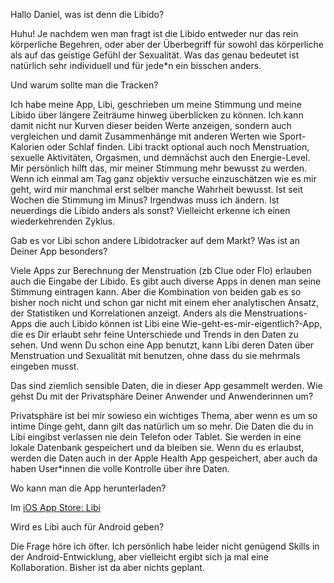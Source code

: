 Hallo Daniel, was ist denn die Libido?

Huhu! Je nachdem wen man fragt ist die Libido entweder nur das rein körperliche Begehren, oder aber der Überbegriff für sowohl das körperliche als auf das geistige Gefühl der Sexualität. Was das genau bedeutet ist natürlich sehr individuell und für jede\*n ein bisschen anders. 

Und warum sollte man die Tracken?

Ich habe meine App, Libi, geschrieben um meine Stimmung und meine Libido über längere Zeiträume hinweg überblicken zu können. Ich kann damit nicht nur Kurven dieser beiden Werte anzeigen, sondern auch vergleichen und damit Zusammenhänge mit anderen Werten wie Sport-Kalorien oder Schlaf finden. Libi trackt optional auch noch Menstruation, sexuelle Aktivitäten, Orgasmen, und demnächst auch den Energie-Level. Mir persönlich hilft das, mir meiner Stimmung mehr bewusst zu werden. Wenn ich einmal am Tag ganz objektiv versuche einzuschätzen wie es mir geht, wird mir manchmal erst selber manche Wahrheit bewusst. Ist seit Wochen die Stimmung im Minus? Irgendwas muss ich ändern. Ist neuerdings die Libido anders als sonst? Vielleicht erkenne ich einen wiederkehrenden Zyklus. 

Gab es vor Libi schon andere Libidotracker auf dem Markt? Was ist an Deiner App besonders?

Viele Apps zur Berechnung der Menstruation (zb Clue oder Flo) erlauben auch die Eingabe der Libido. Es gibt auch diverse Apps in denen man seine Stimmung eintragen kann. Aber die Kombination von beiden gab es so bisher noch nicht und schon gar nicht mit einem eher analytischen Ansatz, der Statistiken und Korrelationen anzeigt. Anders als die Menstruations-Apps die auch Libido können ist Libi eine Wie-geht-es-mir-eigentlich?-App, die es Dir erlaubt sehr feine Unterschiede und Trends in den Daten zu sehen. Und wenn Du schon eine App benutzt, kann Libi deren Daten über Menstruation und Sexualität mit benutzen, ohne dass du sie mehrmals eingeben musst. 

Das sind ziemlich sensible Daten, die in dieser App gesammelt werden. Wie gehst Du mit der Privatsphäre Deiner Anwender und Anwenderinnen um?

Privatsphäre ist bei mir sowieso ein wichtiges Thema, aber wenn es um so intime Dinge geht, dann gilt das natürlich um so mehr. Die Daten die du in Libi eingibst verlassen nie dein Telefon oder Tablet. Sie werden in eine lokale Datenbank gespeichert und da bleiben sie. Wenn du es erlaubst, werden die Daten auch in der Apple Health App gespeichert, aber auch da haben User\*innen die volle Kontrolle über ihre Daten.  

Wo kann man die App herunterladen?

Im [iOS App Store: Libi](https://apps.apple.com/de/app/libi/id1475819970)

Wird es Libi auch für Android geben?

Die Frage höre ich öfter. Ich persönlich habe leider nicht genügend Skills in der Android-Entwicklung, aber vielleicht ergibt sich ja mal eine Kollaboration. Bisher ist da aber nichts geplant. 
